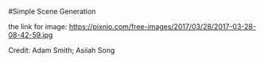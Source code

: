 #Simple Scene Generation

the link for image: https://pixnio.com/free-images/2017/03/28/2017-03-28-08-42-59.jpg

Credit: Adam Smith; Asiiah Song
